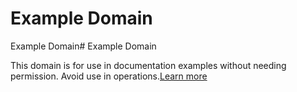 # Example Domain

Example Domain# Example Domain

This domain is for use in documentation examples without needing permission. Avoid use in operations.[Learn more](https://iana.org/domains/example)